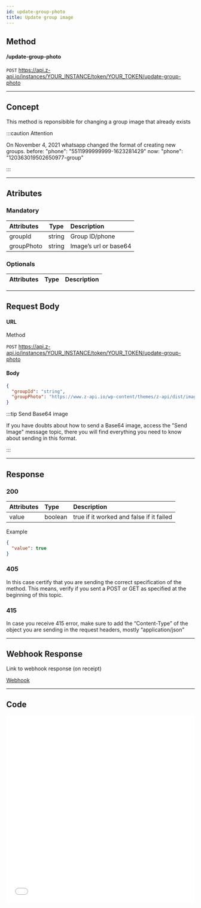 ```yaml
---
id: update-group-photo
title: Update group image 
---
```


## Method 

#### /update-group-photo

`POST` https://api.z-api.io/instances/YOUR_INSTANCE/token/YOUR_TOKEN/update-group-photo

---

## Concept 

This method is reponsibible for changing a group image that already exists

:::caution Attention

On November 4, 2021 whatsapp changed the format of creating new groups. before: "phone": "5511999999999-1623281429" now: "phone": "120363019502650977-group"

:::

---

## Atributes

### Mandatory

| Attributes |  Type  | Description             |
| :--------- | :----: | :---------------------- |
| groupId    | string | Group ID/phone          |
| groupPhoto | string | Image’s url or base64   |

### Optionals 

| Attributes| Type | Description|
| :-------- | :--: | :-------- |

---

## Request Body

#### URL

Method

`POST` https://api.z-api.io/instances/YOUR_INSTANCE/token/YOUR_TOKEN/update-group-photo

#### Body

```json
{
  "groupId": "string",
  "groupPhoto": "https://www.z-api.io/wp-content/themes/z-api/dist/images/logo.svg"
}
```

:::tip Send Base64 image 

If you have doubts about how to send a Base64 image, access the "Send Image" message topic, there you will find everything you need to know about sending in this format.

:::

---

## Response

### 200

| Attributes| Type    | Description                                         |
| :-------- | :------ | :-------------------------------------------------- |
| value     | boolean | true if it worked and false if it failed |

Example

```json
{
  "value": true
}
```

### 405

In this case certify that you are sending the correct specification of the method. This means, verify if you sent a POST or GET as specified at the beginning of this topic.

### 415

In case you receive 415 error, make sure to add the “Content-Type” of the object you are sending in the request headers, mostly “application/json”

---

## Webhook Response

Link to webhook response (on receipt)

[Webhook](../webhooks/on-message-received#response)

---

## Code

<iframe src="//api.apiembed.com/?source=https://raw.githubusercontent.com/Z-API/z-api-docs/main/json-examples/update-group-photo.json&targets=all" frameborder="0" scrolling="no" width="100%" height="500px" seamless></iframe>
